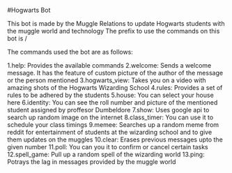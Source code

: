 #Hogwarts Bot

This bot is made by the Muggle Relations to update Hogwarts students with the muggle world and technology 
The prefix to use the commands on this bot is /

The commands used the bot are as follows:

1.help: Provides the available commands
2.welcome: Sends a welcome message. It has the feature of custom picture of the author of the message or the person mentioned
3.hogwarts_view: Takes you on a video with amazing shots of the Hogwarts Wizarding School
4.rules: Provides a set of rules to be adhered by the students
5.house: You can select your house here
6.identity: You can see the roll number and picture of the mentioned student assigned by proffesor Dumbeldore
7.show: Uses google api to search up random image on the internet
8.class_timer: You can use it to schedule your class timings
9.memee: Searches up a random meme from reddit for entertainment of students at the wizarding school and to give them updates on the muggles
10.clear: Erases previous messages upto the given number
11.poll: You can you it to confirm or cancel certain tasks
12.spell_game: Pull up a random spell of the wizarding world
13.ping: Potrays the lag in messages provided by the muggle world

